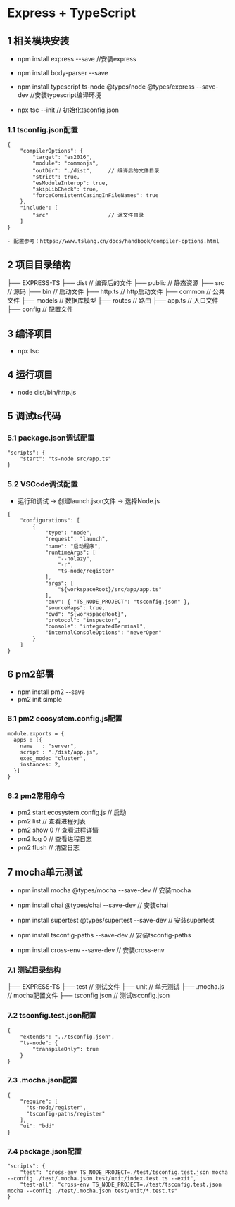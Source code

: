 # Express + TypeScript

## 1 相关模块安装
- npm install express --save    //安装express
- npm install body-parser --save

- npm install typescript ts-node @types/node @types/express --save-dev  //安装typescript编译环境
- npx tsc --init        // 初始化tsconfig.json

### 1.1 tsconfig.json配置
```
{
    "compilerOptions": {
        "target": "es2016",
        "module": "commonjs",
        "outDir": "./dist",     // 编译后的文件目录
        "strict": true,
        "esModuleInterop": true,
        "skipLibCheck": true,
        "forceConsistentCasingInFileNames": true
    },
    "include": [
        "src"                   // 源文件目录
    ]
}

- 配置参考：https://www.tslang.cn/docs/handbook/compiler-options.html
```

## 2 项目目录结构
├── EXPRESS-TS
    ├── dist            // 编译后的文件
    ├── public          // 静态资源
    ├── src             // 源码
        ├── bin         // 启动文件
            ├── http.ts // http启动文件
        ├── common      // 公共文件
        ├── models      // 数据库模型
        ├── routes      // 路由
        ├── app.ts      // 入口文件
        ├── config      // 配置文件

## 3 编译项目
- npx tsc

## 4 运行项目
- node dist/bin/http.js

## 5 调试ts代码

### 5.1 package.json调试配置
```
"scripts": {
    "start": "ts-node src/app.ts"
}
```

### 5.2 VSCode调试配置
- 运行和调试 -> 创建launch.json文件 -> 选择Node.js
```
{
    "configurations": [
        {
            "type": "node",
            "request": "launch",
            "name": "启动程序",
            "runtimeArgs": [
                "--nolazy",
                "-r",
                "ts-node/register"
            ],
            "args": [
                "${workspaceRoot}/src/app/app.ts"
            ],
            "env": { "TS_NODE_PROJECT": "tsconfig.json" },
            "sourceMaps": true,
            "cwd": "${workspaceRoot}",
            "protocol": "inspector",
            "console": "integratedTerminal",
            "internalConsoleOptions": "neverOpen"
        }
    ]
}
```

## 6 pm2部署
- npm install pm2 --save
- pm2 init simple

### 6.1 pm2 ecosystem.config.js配置
```
module.exports = {
  apps : [{
    name   : "server",
    script : "./dist/app.js",
    exec_mode: "cluster",
    instances: 2,
  }]
}
```

### 6.2 pm2常用命令
- pm2 start ecosystem.config.js  // 启动
- pm2 list           // 查看进程列表
- pm2 show 0         // 查看进程详情
- pm2 log 0          // 查看进程日志
- pm2 flush          // 清空日志


## 7 mocha单元测试
- npm install mocha @types/mocha --save-dev  // 安装mocha
- npm install chai @types/chai --save-dev    // 安装chai
- npm install supertest @types/supertest --save-dev  // 安装supertest

- npm install tsconfig-paths --save-dev     // 安装tsconfig-paths
- npm install cross-env --save-dev          // 安装cross-env

### 7.1 测试目录结构
├── EXPRESS-TS
    ├── test                // 测试文件
        ├── unit            // 单元测试
        ├── .mocha.js       // mocha配置文件
        ├── tsconfig.json   // 测试tsconfig.json

### 7.2 tsconfig.test.json配置
```
{
    "extends": "../tsconfig.json",
    "ts-node": {
        "transpileOnly": true
    }
}
```

### 7.3 .mocha.json配置
```
{
    "require": [
      "ts-node/register",
      "tsconfig-paths/register"
    ],
    "ui": "bdd"
}
```

### 7.4 package.json配置
```
"scripts": {
    "test": "cross-env TS_NODE_PROJECT=./test/tsconfig.test.json mocha --config ./test/.mocha.json test/unit/index.test.ts --exit",
    "test-all": "cross-env TS_NODE_PROJECT=./test/tsconfig.test.json mocha --config ./test/.mocha.json test/unit/*.test.ts"
}
```